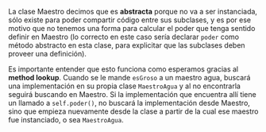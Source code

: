 La clase Maestro decimos que es **abstracta** porque no va a ser instanciada, sólo existe para poder compartir código entre sus subclases, y es por ese motivo que no tenemos una forma para calcular el poder que tenga sentido definir en Maestro (lo correcto en este caso sería declarar `poder` como método abstracto en esta clase, para explicitar que las subclases deben proveer una definición).

Es importante entender que esto funciona como esperamos gracias al **method lookup**. Cuando se le mande `esGroso` a un maestro agua, buscará una implementación en su propia clase `MaestroAgua` y al no encontrarla seguirá buscando en Maestro. Si la implementación que encuentra allí tiene un llamado a `self.poder()`, no buscará la implementación desde Maestro, sino que empieza nuevamente desde la clase a partir de la cual ese maestro fue instanciado, o sea `MaestroAgua`.
